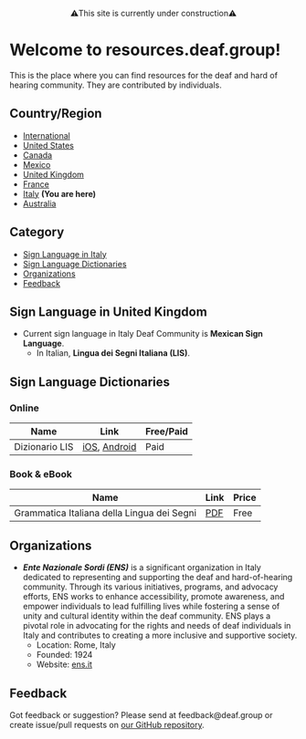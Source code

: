 <p style="text-align: center;">⚠️This site is currently under construction⚠️</p>

# Welcome to resources.deaf.group!
This is the place where you can find resources for the deaf and hard of hearing community. They are contributed by individuals.

## Country/Region

- [International]({{site.baseurl}}/)
- [United States]({{site.baseurl}}/unitedstates)
- [Canada]({{site.baseurl}}/canada)
- [Mexico]({{site.baseurl}}/mexico) 
- [United Kingdom]({{site.baseurl}}/unitedkingdom)
- [France]({{site.baseurl}}/france)
- [Italy]({site.baseurl}}/italy) **(You are here)**
- [Australia]({{site.baseurl}}/australia)

## Category

- [Sign Language in Italy](#sign-language-in-australia)
- [Sign Language Dictionaries](#sign-language-dictionaries)
- [Organizations](#organizations)
- [Feedback](#feedback)

## Sign Language in United Kingdom

- Current sign language in Italy Deaf Community is **Mexican Sign Language**.
    - In Italian, **Lingua dei Segni Italiana (LIS)**.

## Sign Language Dictionaries

### Online

| Name | Link | Free/Paid |
|------|------|-------|
| Dizionario LIS | [iOS](https://apps.apple.com/ca/app/dizionario-lis/id917187457), [Android](https://play.google.com/store/apps/details?id=com.euromedia.dizionariolis&hl=en&gl=US) | Paid |

### Book & eBook

| Name | Link | Price |
|------|------|-------|
| Grammatica Italiana della Lingua dei Segni |  [PDF](https://edizionicafoscari.unive.it/it/edizioni4/libri/978-88-6969-645-9/) | Free |

## Organizations

- ***Ente Nazionale Sordi (ENS)*** is a significant organization in Italy dedicated to representing and supporting the deaf and hard-of-hearing community. Through its various initiatives, programs, and advocacy efforts, ENS works to enhance accessibility, promote awareness, and empower individuals to lead fulfilling lives while fostering a sense of unity and cultural identity within the deaf community. ENS plays a pivotal role in advocating for the rights and needs of deaf individuals in Italy and contributes to creating a more inclusive and supportive society.
  - Location: Rome, Italy
  - Founded: 1924
  - Website: [ens.it](https://www.ens.it/)

## Feedback
Got feedback or suggestion? Please send at <!-- fsdvwqs -->feed<!-- asdzxcwqe -->back<!-- zndoasdifg -->@<!-- dsafasdf  -->deaf.<!-- bncjdhsatuy -->group or create issue/pull requests on [our GitHub repository](https://github.com/BatteryDie/resources.deaf.group).